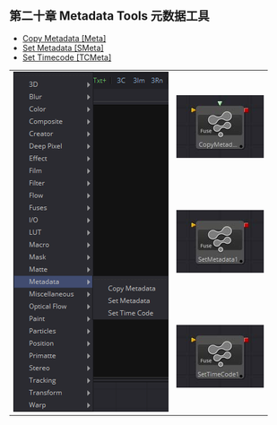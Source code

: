 ## 第二十章 Metadata Tools 元数据工具

- [Copy Metadata [Meta]](./Copy%20Metadata%20[Meta].md) 
- [Set Metadata [SMeta]](./Set%20Metadata%20[SMeta].md) 
- [Set Timecode [TCMeta]](./Set%20Timecode%20[TCMeta].md) 

<table id="img">
  <tr>
    <td rowspan="3"><img src="images/Metadata_index.png" alt="Metadata_index"></td>
    <td><img src="images/index_CopyMetadata.jpg" alt="index_CopyMetadata"></td>
  </tr>
  <tr>
    <td><img src="images/index_SetMetadata.jpg" alt="index_SetMetadata"></td>
  </tr>
  <tr>
    <td><img src="images/index_SetTimecode.jpg" alt="index_SetTimecode"></td>
  </tr>
</table>